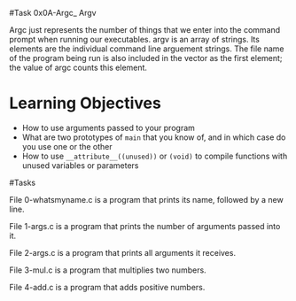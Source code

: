 #Task 0x0A-Argc_ Argv

Argc just represents the number of things that we enter into the command prompt when running our executables.
argv is an array of strings. Its elements are the individual command line arguement strings. The file name of the program being run is also included in the vector as the first element; the value of argc counts this element.

# Learning Objectives

* How to use arguments passed to your program
* What are two prototypes of `main` that you know of, and in which case do you use one or the other
* How to use `__attribute__((unused))` or `(void)` to compile functions with unused variables or parameters

#Tasks

File 0-whatsmyname.c is a program that prints its name, followed by a new line.

File 1-args.c is a program that prints the number of arguments passed into it.

File 2-args.c is a program that prints all arguments it receives.

File 3-mul.c is a program that multiplies two numbers.

File 4-add.c is a program that adds positive numbers.
